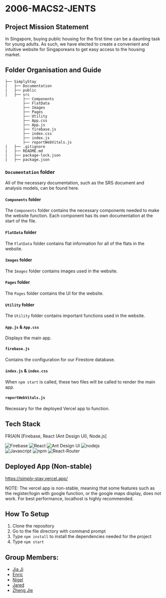 # 2006-MACS2-JENTS

## Project Mission Statement
In Singapore, buying public housing for the first time can be a daunting task for young adults. As such, we have elected to create a convenient and intuitive website for Singaporeans to get easy access to the housing market.

## Folder Organisation and Guide
```
├── SimplyStay
|   ├── Documentation
|   ├── public
|   ├── src
        ├── Components
        ├── FlatData
        ├── Images
        ├── Pages
        ├── Utility
        ├── App.css
        ├── App.js
        ├── firebase.js
        ├── index.css
        ├── index.js
        ├── reportWebVitals.js
|   ├── .gitignore
|   ├── README.md
|   ├── package-lock.json
|   ├── package.json
```

### `Documentation` folder
All of the necessary documentation, such as the SRS document and analysis models, can be found here.

#### `Components` folder
The `Components` folder contains the necessary components needed to make the website function. Each component has its own documentation at the start of the file.

#### `FlatData` folder
The `FlatData` folder contains flat information for all of the flats in the website.

#### `Images` folder
The `Images` folder contains images used in the website.

#### `Pages` folder
The `Pages` folder contains the UI for the website.

#### `Utility` folder
The `Utility` folder contains important functions used in the website.

#### `App.js` & `App.css`
Displays the main app.

#### `firebase.js`
Contains the configuration for our Firestore database.

#### `index.js` & `index.css`
When `npm start` is called, these two files will be called to render the main app.

#### `reportWebVitals.js`
Necessary for the deployed Vercel app to function.

## Tech Stack
FR(A)N \[Firebase, React (Ant Design UI), Node.js\]
<div>
<img src = "http://img.shields.io/badge/firebase-FFCA28?style=flat-square&logo=firebase&logoColor=black" alt = "Firebase">
<img src = "http://img.shields.io/badge/react-61DAFB?style=flat-square&logo=react&logoColor=black" alt = "React">
<img src = "http://img.shields.io/badge/antdesign-0170FE?style=flat-square&logo=antdesign&logoColor=black" alt = "Ant Design UI">
<img src = "http://img.shields.io/badge/nodejs-339933?style=flat-square&logo=nodedotjs&logoColor=black" alt = "nodejs">
</div>
<div>
<img src="http://img.shields.io/badge/Javascript-fcd400?style=flat-square&logo=javascript&logoColor=black" alt="Javascript">
<img src = "http://img.shields.io/badge/npm-CB3837?style=flat-square&logo=npm&logoColor=black" alt = "npm">
<img src="https://img.shields.io/badge/React Router-black?style=flat-square&logo=reactrouter&logoColor=CA4245" alt="React-Router">
</div>

## Deployed App (Non-stable)
https://simply-stay.vercel.app/

NOTE: The vercel app is non-stable, meaning that some features such as the register/login with google function, or the google maps display, does not work. For best performance, localhost is highly recommended.

## How To Setup
1. Clone the repository
2. Go to the file directory with command prompt
3. Type `npm install` to install the dependencies needed for the project
4. Type `npm start`

## Group Members:
- [Jia Ji](https://github.com/JiaJi99)
- [Enric](https://github.com/etdz)
- [Nigel](https://github.com/nigelip)
- [Jared](https://github.com/themandude2)
- [Zheng Jie](https://github.com/saffronrust)
